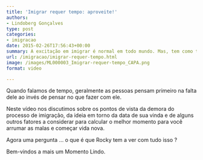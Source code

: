```yaml
---
title: 'Imigrar requer tempo: aproveite!'
authors:
- Lindoberg Gonçalves
type: post
categories:
- imigracao
date: 2015-02-26T17:56:43+00:00
summary: A excitação em imigrar é normal em todo mundo. Mas, tem como tirar algo de bom nesse tempo de espera?
url: /imigracao/imigrar-requer-tempo.html
image: /images/ML000003_Imigrar-requer-tempo_CAPA.png
format: video

---
```

Quando falamos de tempo, geralmente as pessoas pensam primeiro na falta dele ao invés de pensar no que fazer com ele.

Neste vídeo nos discutimos sobre os pontos de vista da demora do processo de imigração, da ideia em torno da data de sua vinda e de alguns outros fatores a considerar para calcular o melhor momento para você arrumar as malas e começar vida nova.

Agora uma pergunta &#8230; o que é que Rocky tem a ver com tudo isso ?

Bem-vindos a mais um Momento Lindo.